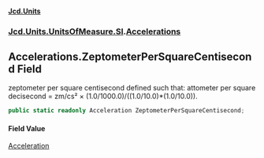 #### [Jcd.Units](index.md 'index')
### [Jcd.Units.UnitsOfMeasure.SI](Jcd.Units.UnitsOfMeasure.SI.md 'Jcd.Units.UnitsOfMeasure.SI').[Accelerations](Accelerations.md 'Jcd.Units.UnitsOfMeasure.SI.Accelerations')

## Accelerations.ZeptometerPerSquareCentisecond Field

zeptometer per square centisecond defined such that: attometer per square decisecond = zm/cs² × (1.0/1000.0)/((1.0/10.0)*(1.0/10.0)).

```csharp
public static readonly Acceleration ZeptometerPerSquareCentisecond;
```

#### Field Value
[Acceleration](Acceleration.md 'Jcd.Units.UnitTypes.Acceleration')